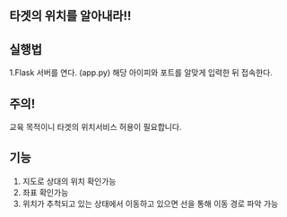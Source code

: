 ## 타겟의 위치를 알아내라!!

## 실행법
1.Flask 서버를 연다. (app.py)
해당 아이피와 포트를 알맞게 입력한 뒤 접속한다.

## 주의!
교육 목적이니 타겟의 위치서비스 허용이 필요합니다.

## 기능
1. 지도로 상대의 위치 확인가능
2. 좌표 확인가능
3. 위치가 추척되고 있는 상태에서 이동하고 있으면 선을 통해 이동 경로 파악 가능
